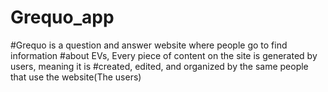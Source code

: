 # Grequo_app
#Grequo is a question and answer website where people go to find information
#about EVs, Every piece of content on the site is generated by users, meaning it is
#created, edited, and organized by the same people that use the website(The users)

